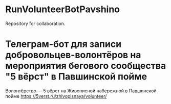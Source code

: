 # RunVolunteerBotPavshino
Repository for collaboration.

# Телеграм-бот для записи добровольцев-волонтёров на мероприятия бегового сообщества "5 вёрст" в Павшинской пойме
Волонтёрство — 5 вёрст на Живописной набережной в Павшинской пойме https://5verst.ru/zhivopisnaya/volunteer/
